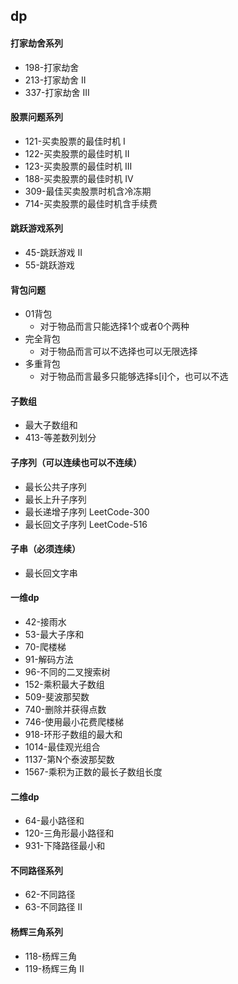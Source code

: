 ## dp


#### 打家劫舍系列
- 198-打家劫舍
- 213-打家劫舍 II
- 337-打家劫舍 III


#### 股票问题系列
- 121-买卖股票的最佳时机 I
- 122-买卖股票的最佳时机 II
- 123-买卖股票的最佳时机 III
- 188-买卖股票的最佳时机 IV
- 309-最佳买卖股票时机含冷冻期
- 714-买卖股票的最佳时机含手续费

#### 跳跃游戏系列
- 45-跳跃游戏 II
- 55-跳跃游戏


#### 背包问题
- 01背包
  - 对于物品而言只能选择1个或者0个两种
- 完全背包
  - 对于物品而言可以不选择也可以无限选择
- 多重背包
  - 对于物品而言最多只能够选择s[i]个，也可以不选

#### 子数组
- 最大子数组和
- 413-等差数列划分

#### 子序列（可以连续也可以不连续）
- 最长公共子序列
- 最长上升子序列
- 最长递增子序列 LeetCode-300
- 最长回文子序列 LeetCode-516

#### 子串（必须连续）
- 最长回文字串

#### 一维dp
- 42-接雨水
- 53-最大子序和
- 70-爬楼梯
- 91-解码方法
- 96-不同的二叉搜索树
- 152-乘积最大子数组 
- 509-斐波那契数
- 740-删除并获得点数
- 746-使用最小花费爬楼梯
- 918-环形子数组的最大和
- 1014-最佳观光组合
- 1137-第N个泰波那契数
- 1567-乘积为正数的最长子数组长度

#### 二维dp
- 64-最小路径和
- 120-三角形最小路径和
- 931-下降路径最小和

#### 不同路径系列
- 62-不同路径
- 63-不同路径 II

#### 杨辉三角系列
- 118-杨辉三角
- 119-杨辉三角 II




